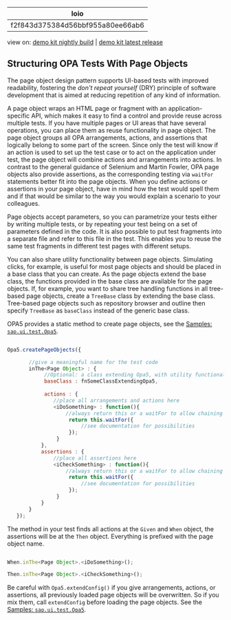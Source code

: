 <!-- loiof2f843d375384d56bbf955a80ee66ab6 -->

| loio |
| -----|
| f2f843d375384d56bbf955a80ee66ab6 |

<div id="loio">

view on: [demo kit nightly build](https://openui5nightly.hana.ondemand.com/topic/f2f843d375384d56bbf955a80ee66ab6) | [demo kit latest release](https://sdk.openui5.org/topic/f2f843d375384d56bbf955a80ee66ab6)</div>

## Structuring OPA Tests With Page Objects

The page object design pattern supports UI-based tests with improved readability, fostering the *don't repeat yourself* \(DRY\) principle of software development that is aimed at reducing repetition of any kind of information.

A page object wraps an HTML page or fragment with an application-specific API, which makes it easy to find a control and provide reuse across multiple tests. If you have multiple pages or UI areas that have several operations, you can place them as reuse functionality in page object. The page object groups all OPA arrangements, actions, and assertions that logically belong to some part of the screen. Since only the test will know if an action is used to set up the test case or to act on the application under test, the page object will combine actions and arrangements into actions. In contrast to the general guidance of Selenium and Martin Fowler, OPA page objects also provide assertions, as the corresponding testing via `waitFor` statements better fit into the page objects. When you define actions or assertions in your page object, have in mind how the test would spell them and if that would be similar to the way you would explain a scenario to your colleagues.

Page objects accept parameters, so you can parametrize your tests either by writing multiple tests, or by repeating your test being on a set of parameters defined in the code. It is also possible to put test fragments into a separate file and refer to this file in the test. This enables you to reuse the same test fragments in different test pages with different setups.

You can also share utility functionality between page objects. Simulating clicks, for example, is useful for most page objects and should be placed in a base class that you can create. As the page objects extend the base class, the functions provided in the base class are available for the page objects. If, for example, you want to share tree handling functions in all tree-based page objects, create a `TreeBase` class by extending the base class. Tree-based page objects such as repository browser and outline then specify `TreeBase` as `baseClass` instead of the generic base class.

OPA5 provides a static method to create page objects, see the [Samples: `sap.ui.test.Opa5`](https://sdk.openui5.org/entity/sap.ui.test.Opa5).

```js

Opa5.createPageObjects({

       //give a meaningful name for the test code
       inThe<Page Object> : {
            //Optional: a class extending Opa5, with utility functionality
            baseClass : fnSomeClassExtendingOpa5,
             
            actions : {
               //place all arrangements and actions here
               <iDoSomething> : function(){
                   //always return this or a waitFor to allow chaining
                    return this.waitFor({
                        //see documentation for possibilities
                    });
                }
           },
           assertions : {
               //place all assertions here
               <iCheckSomething> : function(){
                   //always return this or a waitFor to allow chaining
                    return this.waitFor({
                        //see documentation for possibilities
                    });
                }
           }
       }
   });

```

The method in your test finds all actions at the `Given` and `When` object, the assertions will be at the `Then` object. Everything is prefixed with the page object name.

```js

When.inThe<Page Object>.<iDoSomething>();

Then.inThe<Page Object>.<iCheckSomething>();

```

Be careful with `Opa5.extendConfig()` if you give arrangements, actions, or assertions, all previously loaded page objects will be overwritten. So if you mix them, call `extendConfig` before loading the page objects. See the [Samples: `sap.ui.test.Opa5`](https://sdk.openui5.org/entity/sap.ui.test.Opa5).

